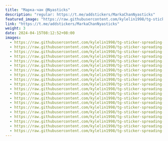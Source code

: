 ```yaml
---
title: "Марка-чан @Nyasticks"
description: "regular: https://t.me/addstickers/MarkaChanNyasticks"
featured_image: "https://raw.githubusercontent.com/kylelin1998/tg-sticker-spreading-worldwide-images/main/img/2bf51691-eaca-4e3a-a13c-7c967bacb6f0.jpg"
link: "https://t.me/addstickers/MarkaChanNyasticks"
weight: 3
date: 2024-04-15T08:12:52+08:00
images:
  - https://raw.githubusercontent.com/kylelin1998/tg-sticker-spreading-worldwide-images/main/img/2bf51691-eaca-4e3a-a13c-7c967bacb6f0.jpg
  - https://raw.githubusercontent.com/kylelin1998/tg-sticker-spreading-worldwide-images/main/img/c9ea3c99-0e3b-445c-b978-2eeca9773b26.jpg
  - https://raw.githubusercontent.com/kylelin1998/tg-sticker-spreading-worldwide-images/main/img/a56ac9b4-286f-4f57-a4ae-6e10c7c84bb5.jpg
  - https://raw.githubusercontent.com/kylelin1998/tg-sticker-spreading-worldwide-images/main/img/934fa623-2690-4238-b133-e697e8a03799.jpg
  - https://raw.githubusercontent.com/kylelin1998/tg-sticker-spreading-worldwide-images/main/img/32097495-c742-48b7-84c0-604df13d68af.jpg
  - https://raw.githubusercontent.com/kylelin1998/tg-sticker-spreading-worldwide-images/main/img/46c07eed-b7a1-45d8-8713-fe2e9109d7fd.jpg
  - https://raw.githubusercontent.com/kylelin1998/tg-sticker-spreading-worldwide-images/main/img/eaa0f9a7-9ab6-445a-bb0a-861717264ee2.jpg
  - https://raw.githubusercontent.com/kylelin1998/tg-sticker-spreading-worldwide-images/main/img/c0178a26-6b01-4ab3-9ecf-5b9e0c617e82.jpg
  - https://raw.githubusercontent.com/kylelin1998/tg-sticker-spreading-worldwide-images/main/img/5853dbbc-014f-4402-865f-69259d5c82da.jpg
  - https://raw.githubusercontent.com/kylelin1998/tg-sticker-spreading-worldwide-images/main/img/3cc355e1-7945-4ced-8786-0d145ded8381.jpg
  - https://raw.githubusercontent.com/kylelin1998/tg-sticker-spreading-worldwide-images/main/img/451f8c48-6c1c-4bfb-a461-30ebcc75bb4f.jpg
  - https://raw.githubusercontent.com/kylelin1998/tg-sticker-spreading-worldwide-images/main/img/fed116d9-6709-43c3-98a5-b54386645745.jpg
  - https://raw.githubusercontent.com/kylelin1998/tg-sticker-spreading-worldwide-images/main/img/cce8b902-da53-49ae-a0be-96f3f8b5c99a.jpg
  - https://raw.githubusercontent.com/kylelin1998/tg-sticker-spreading-worldwide-images/main/img/541f5c2f-9472-4739-b4ab-85a12daad843.jpg
  - https://raw.githubusercontent.com/kylelin1998/tg-sticker-spreading-worldwide-images/main/img/6b6b06aa-7b79-48b6-b0cc-d6b7f2a17cca.jpg
  - https://raw.githubusercontent.com/kylelin1998/tg-sticker-spreading-worldwide-images/main/img/a8680d45-600f-4881-ac69-fee224d11fb8.jpg
  - https://raw.githubusercontent.com/kylelin1998/tg-sticker-spreading-worldwide-images/main/img/b1f40851-e61f-47f7-ad9a-4c72dd3ac007.jpg
  - https://raw.githubusercontent.com/kylelin1998/tg-sticker-spreading-worldwide-images/main/img/5b5cce1b-9e66-4273-ac5c-e3be3b8d069c.jpg
  - https://raw.githubusercontent.com/kylelin1998/tg-sticker-spreading-worldwide-images/main/img/53f847d4-619a-476b-800f-029e8dc00a61.jpg
  - https://raw.githubusercontent.com/kylelin1998/tg-sticker-spreading-worldwide-images/main/img/6a4666d8-2e08-4ac0-b3e8-dc66cd56e8b1.jpg
---
```

